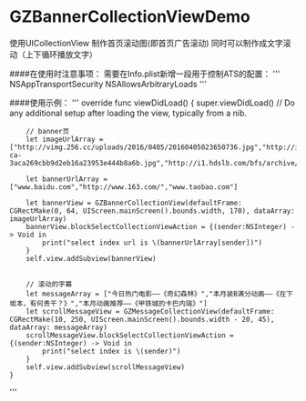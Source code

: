 # GZBannerCollectionViewDemo
使用UICollectionView 制作首页滚动图(即首页广告滚动)
同时可以制作成文字滚动（上下循环播放文字）

####在使用时注意事项：
需要在Info.plist新增一段用于控制ATS的配置：
'''
<key>NSAppTransportSecurity</key>
    <dict>
        <key>NSAllowsArbitraryLoads</key>
        <true/>
    </dict>
'''


####使用示例：
'''
override func viewDidLoad() {
        super.viewDidLoad()
        // Do any additional setup after loading the view, typically from a nib.
        
        // banner页
        let imageUrlArray = ["http://vimg.256.cc/uploads/2016/0405/20160405023650736.jpg","http://img.duoyun.io/fs/stream/news/3a-ca-3aca269cbb9d2eb16a23953e444b8a6b.jpg","http://i1.hdslb.com/bfs/archive/ec8434488296e759e13df82b38fe270b65c3471d.jpg"]
        
        let bannerUrlArray = ["www.baidu.com","http://www.163.com/","www.taobao.com"]
        
        let bannerView = GZBannerCollectionView(defaultFrame: CGRectMake(0, 64, UIScreen.mainScreen().bounds.width, 170), dataArray: imageUrlArray)
        bannerView.blockSelectCollectionViewAction = {(sender:NSInteger) -> Void in
            print("select index url is \(bannerUrlArray[sender])")
        }
        self.view.addSubview(bannerView)
        
        
        // 滚动的字幕
        let messageArray = ["今日热门电影——《奇幻森林》","本月装B满分动画——《在下坂本，有何贵干？》","本月动画推荐——《甲铁城的卡巴内瑞》"]
        let scrollMessageView = GZMessageCollectionView(defaultFrame: CGRectMake(10, 250, UIScreen.mainScreen().bounds.width - 20, 45), dataArray: messageArray)
        scrollMessageView.blockSelectCollectionViewAction = {(sender:NSInteger) -> Void in
            print("select index is \(sender)")
        }
        self.view.addSubview(scrollMessageView)
    }
'''
